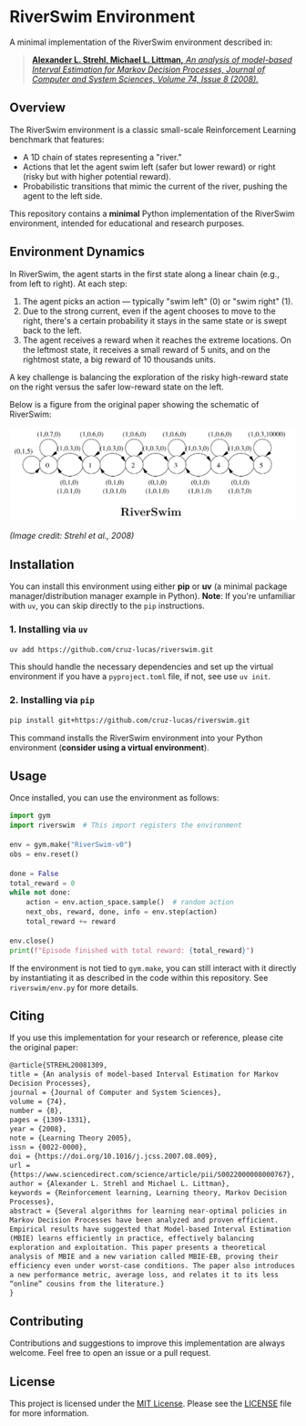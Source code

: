 # RiverSwim Environment

A minimal implementation of the RiverSwim environment described in:

> [**Alexander L. Strehl, Michael L. Littman,**
> *An analysis of model-based Interval Estimation for Markov Decision Processes,
Journal of Computer and System Sciences,
Volume 74, Issue 8
(2008).* ](https://www.sciencedirect.com/science/article/pii/S0022000008000767)

## Overview

The RiverSwim environment is a classic small-scale Reinforcement Learning benchmark that features:
- A 1D chain of states representing a "river."
- Actions that let the agent swim left (safer but lower reward) or right (risky but with higher potential reward).
- Probabilistic transitions that mimic the current of the river, pushing the agent to the left side.

This repository contains a **minimal** Python implementation of the RiverSwim environment, intended for educational and research purposes.

## Environment Dynamics

In RiverSwim, the agent starts in the first state along a linear chain (e.g., from left to right). At each step:
1. The agent picks an action — typically "swim left" (0) or "swim right" (1).
2. Due to the strong current, even if the agent chooses to move to the right, there's a certain probability it stays in the same state or is swept back to the left.
3. The agent receives a reward when it reaches the extreme locations. On the leftmost state, it receives a small reward of 5 units, and on the rightmost state, a big reward of 10 thousands units.

A key challenge is balancing the exploration of the risky high-reward state on the right versus the safer low-reward state on the left.

Below is a figure from the original paper showing the schematic of RiverSwim:

![RiverSwim Environment](docs/img/riverswim.png)

_(Image credit: Strehl et al., 2008)_

## Installation

You can install this environment using either **pip** or **uv** (a minimal package manager/distribution manager example in Python).
**Note**: If you're unfamiliar with `uv`, you can skip directly to the `pip` instructions.

### 1. Installing via `uv`

   ```bash
   uv add https://github.com/cruz-lucas/riverswim.git
   ```
   This should handle the necessary dependencies and set up the virtual environment if you have a `pyproject.toml` file, if not, see use `uv init`.

### 2. Installing via `pip`

   ```bash
   pip install git+https://github.com/cruz-lucas/riverswim.git
   ```
   This command installs the RiverSwim environment into your Python environment (**consider using a virtual environment**).

## Usage

Once installed, you can use the environment as follows:

```python
import gym
import riverswim  # This import registers the environment

env = gym.make("RiverSwim-v0")
obs = env.reset()

done = False
total_reward = 0
while not done:
    action = env.action_space.sample()  # random action
    next_obs, reward, done, info = env.step(action)
    total_reward += reward

env.close()
print(f"Episode finished with total reward: {total_reward}")
```

If the environment is not tied to `gym.make`, you can still interact with it directly by instantiating it as described in the code within this repository. See `riverswim/env.py` for more details.

## Citing

If you use this implementation for your research or reference, please cite the original paper:

```
@article{STREHL20081309,
title = {An analysis of model-based Interval Estimation for Markov Decision Processes},
journal = {Journal of Computer and System Sciences},
volume = {74},
number = {8},
pages = {1309-1331},
year = {2008},
note = {Learning Theory 2005},
issn = {0022-0000},
doi = {https://doi.org/10.1016/j.jcss.2007.08.009},
url = {https://www.sciencedirect.com/science/article/pii/S0022000008000767},
author = {Alexander L. Strehl and Michael L. Littman},
keywords = {Reinforcement learning, Learning theory, Markov Decision Processes},
abstract = {Several algorithms for learning near-optimal policies in Markov Decision Processes have been analyzed and proven efficient. Empirical results have suggested that Model-based Interval Estimation (MBIE) learns efficiently in practice, effectively balancing exploration and exploitation. This paper presents a theoretical analysis of MBIE and a new variation called MBIE-EB, proving their efficiency even under worst-case conditions. The paper also introduces a new performance metric, average loss, and relates it to its less “online” cousins from the literature.}
}
```

## Contributing

Contributions and suggestions to improve this implementation are always welcome. Feel free to open an issue or a pull request.

## License

This project is licensed under the [MIT License](LICENSE). Please see the [LICENSE](LICENSE) file for more information.
